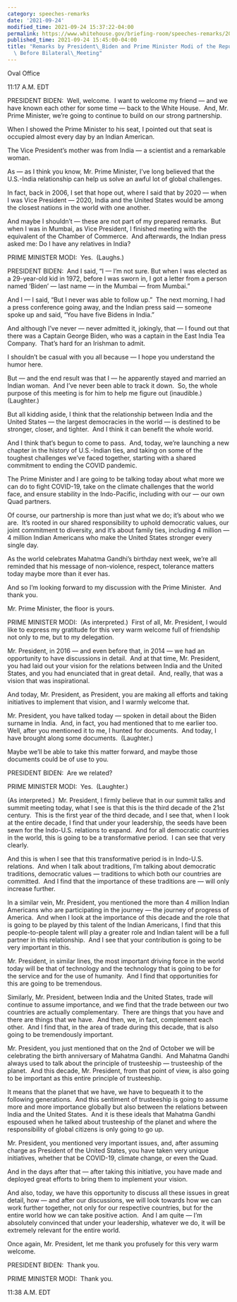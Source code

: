 ```yaml
---
category: speeches-remarks
date: '2021-09-24'
modified_time: 2021-09-24 15:37:22-04:00
permalink: https://www.whitehouse.gov/briefing-room/speeches-remarks/2021/09/24/remarks-by-president-biden-and-prime-minister-modi-of-the-republic-of-india-before-bilateral-meeting/
published_time: 2021-09-24 15:45:00-04:00
title: "Remarks by President\_Biden and Prime Minister Modi of the Republic of India\
  \ Before Bilateral\_Meeting"
---
```

 
Oval Office

11:17 A.M. EDT

PRESIDENT BIDEN:  Well, welcome.  I want to welcome my friend — and we
have known each other for some time — back to the White House.  And, Mr.
Prime Minister, we’re going to continue to build on our strong
partnership.

When I showed the Prime Minister to his seat, I pointed out that seat is
occupied almost every day by an Indian American. 

The Vice President’s mother was from India — a scientist and a
remarkable woman.

As — as I think you know, Mr. Prime Minister, I’ve long believed that
the U.S.-India relationship can help us solve an awful lot of global
challenges.

In fact, back in 2006, I set that hope out, where I said that by 2020 —
when I was Vice President — 2020, India and the United States would be
among the closest nations in the world with one another.

And maybe I shouldn’t — these are not part of my prepared remarks.  But
when I was in Mumbai, as Vice President, I finished meeting with the
equivalent of the Chamber of Commerce.  And afterwards, the Indian press
asked me: Do I have any relatives in India?

PRIME MINISTER MODI:  Yes.  (Laughs.)

PRESIDENT BIDEN:  And I said, “I — I’m not sure. But when I was elected
as a 29-year-old kid in 1972, before I was sworn in, I got a letter from
a person named ‘Biden’ — last name — in the Mumbai — from Mumbai.” 

And I — I said, “But I never was able to follow up.”  The next morning,
I had a press conference going away, and the Indian press said — someone
spoke up and said, “You have five Bidens in India.” 

And although I’ve never — never admitted it, jokingly, that — I found
out that there was a Captain George Biden, who was a captain in the East
India Tea Company.  That’s hard for an Irishman to admit. 

I shouldn’t be casual with you all because — I hope you understand the
humor here. 

But — and the end result was that I — he apparently stayed and married
an Indian woman.  And I’ve never been able to track it down.  So, the
whole purpose of this meeting is for him to help me figure out
(inaudible.)  (Laughter.)

But all kidding aside, I think that the relationship between India and
the United States — the largest democracies in the world — is destined
to be stronger, closer, and tighter.  And I think it can benefit the
whole world.

And I think that’s begun to come to pass.  And, today, we’re launching a
new chapter in the history of U.S.-Indian ties, and taking on some of
the toughest challenges we’ve faced together, starting with a shared
commitment to ending the COVID pandemic. 

The Prime Minister and I are going to be talking today about what more
we can do to fight COVID-19, take on the climate challenges that the
world face, and ensure stability in the Indo-Pacific, including with our
— our own Quad partners.

Of course, our partnership is more than just what we do; it’s about who
we are.  It’s rooted in our shared responsibility to uphold democratic
values, our joint commitment to diversity, and it’s about family ties,
including 4 million — 4 million Indian Americans who make the United
States stronger every single day.

As the world celebrates Mahatma Gandhi’s birthday next week, we’re all
reminded that his message of non-violence, respect, tolerance matters
today maybe more than it ever has.

And so I’m looking forward to my discussion with the Prime Minister. 
And thank you.

Mr. Prime Minister, the floor is yours.

PRIME MINISTER MODI:  (As interpreted.)  First of all, Mr. President, I
would like to express my gratitude for this very warm welcome full of
friendship not only to me, but to my delegation.

Mr. President, in 2016 — and even before that, in 2014 — we had an
opportunity to have discussions in detail.  And at that time, Mr.
President, you had laid out your vision for the relations between India
and the United States, and you had enunciated that in great detail. 
And, really, that was a vision that was inspirational. 

And today, Mr. President, as President, you are making all efforts and
taking initiatives to implement that vision, and I warmly welcome that.

Mr. President, you have talked today — spoken in detail about the Biden
surname in India.  And, in fact, you had mentioned that to me earlier
too.  Well, after you mentioned it to me, I hunted for documents.  And
today, I have brought along some documents.  (Laughter.)

Maybe we’ll be able to take this matter forward, and maybe those
documents could be of use to you.

PRESIDENT BIDEN:  Are we related?

PRIME MINISTER MODI:  Yes.  (Laughter.)

(As interpreted.)  Mr. President, I firmly believe that in our summit
talks and summit meeting today, what I see is that this is the third
decade of the 21st century.  This is the first year of the third decade,
and I see that, when I look at the entire decade, I find that under your
leadership, the seeds have been sewn for the Indo-U.S. relations to
expand.  And for all democratic countries in the world, this is going to
be a transformative period.  I can see that very clearly.

And this is when I see that this transformative period is in Indo-U.S.
relations.  And when I talk about traditions, I’m talking about
democratic traditions, democratic values — traditions to which both our
countries are committed.  And I find that the importance of these
traditions are — will only increase further.

In a similar vein, Mr. President, you mentioned the more than 4 million
Indian Americans who are participating in the journey — the journey of
progress of America.  And when I look at the importance of this decade
and the role that is going to be played by this talent of the Indian
Americans, I find that this people-to-people talent will play a greater
role and Indian talent will be a full partner in this relationship.  And
I see that your contribution is going to be very important in this.

Mr. President, in similar lines, the most important driving force in the
world today will be that of technology and the technology that is going
to be for the service and for the use of humanity.  And I find that
opportunities for this are going to be tremendous.

Similarly, Mr. President, between India and the United States, trade
will continue to assume importance, and we find that the trade between
our two countries are actually complementary.  There are things that you
have and there are things that we have.  And then, we, in fact,
complement each other.  And I find that, in the area of trade during
this decade, that is also going to be tremendously important.

Mr. President, you just mentioned that on the 2nd of October we will be
celebrating the birth anniversary of Mahatma Gandhi.  And Mahatma Gandhi
always used to talk about the principle of trusteeship — trusteeship of
the planet.  And this decade, Mr. President, from that point of view, is
also going to be important as this entire principle of trusteeship.  
  
It means that the planet that we have, we have to bequeath it to the
following generations.  And this sentiment of trusteeship is going to
assume more and more importance globally but also between the relations
between India and the United States.  And it is these ideals that
Mahatma Gandhi espoused when he talked about trusteeship of the planet
and where the responsibility of global citizens is only going to go up.

Mr. President, you mentioned very important issues, and, after assuming
charge as President of the United States, you have taken very unique
initiatives, whether that be COVID-19, climate change, or even the
Quad. 

And in the days after that — after taking this initiative, you have made
and deployed great efforts to bring them to implement your vision. 

And also, today, we have this opportunity to discuss all these issues in
great detail, how — and after our discussions, we will look towards how
we can work further together, not only for our respective countries, but
for the entire world how we can take positive action.  And I am quite —
I’m absolutely convinced that under your leadership, whatever we do, it
will be extremely relevant for the entire world.

Once again, Mr. President, let me thank you profusely for this very warm
welcome.

PRESIDENT BIDEN:  Thank you.  
  
PRIME MINISTER MODI:  Thank you.

11:38 A.M. EDT
